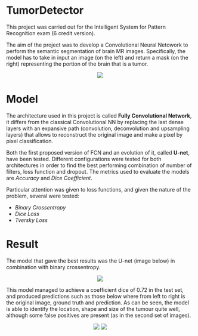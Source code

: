 # TumorDetector

This project was carried out for the Intelligent System for Pattern Recognition exam (6 credit version).

The aim of the project was to develop a Convolutional Neural Netowork to perform the semantic segmentation of brain MR images. Specifically, the model has to take in input an image (on the left) and return a mask (on the right) representing the portion of the brain that is a tumor.

<p align="center">
  <img src="https://user-images.githubusercontent.com/48138368/164726570-b1468e7d-1992-4e97-87de-1c641186ae54.png" />
</p>

# Model

The architecture used in this project is called <b>Fully Convolutional Network</b>, it differs from the classical Convolutional NN by replacing the last dense layers with an expansive path (convolution, deconvolution and upsampling layers) that allows to reconstruct the original image and make a pixel by pixel classification.

Both the first proposed version of FCN and an evolution of it, called <b>U-net</b>, have been tested. Different configurations were tested for both architectures in order to find the best performing combination of number of filters, loss function and dropout. The metrics used to evaluate the models are <i>Accuracy</i> and <i>Dice Coefficient</i>.

Particular attention was given to loss functions, and given the nature of the problem, several were tested:
- <i>Binary Crossentropy</i>
- <i>Dice Loss</i>
- <i>Tversky Loss</i>

# Result
The model that gave the best results was the U-net (image below) in combination with binary crossentropy.
<p align="center">
  <img src="https://user-images.githubusercontent.com/48138368/164784623-2336732f-b9c1-49d1-9cdd-54a4ff071095.png" />
</p>
This model managed to achieve a coefficient dice of 0.72 in the test set, and produced predictions such as those below where from left to right is the original image, ground truth and prediction. As can be seen, the model is able to identify the location, shape and size of the tumour quite well, although some false positives are present (as in the second set of images).

<p align="center">
  <img src="https://user-images.githubusercontent.com/48138368/164784824-3d5a54b9-a0d8-46e0-8b0f-d6f997d34fc5.png">
  <img src="https://user-images.githubusercontent.com/48138368/164784836-f25d8d3d-63d1-4499-9f64-583b2bafe56b.png">
</p>
